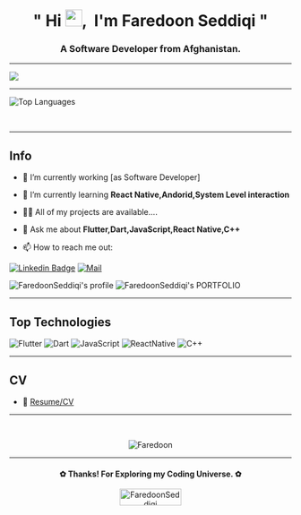 <h1 align="center">" Hi <img height="30px" src="https://user-images.githubusercontent.com/1303154/88677602-1635ba80-d120-11ea-84d8-d263ba5fc3c0.gif" />,     &nbspI'm Faredoon Seddiqi "</h1>
<h3 align="center">A Software Developer from Afghanistan.</h3>


<hr/>
<img src="https://images.unsplash.com/photo-1605379399843-5870eea9b74e?q=80&w=1798&auto=format&fit=crop&ixlib=rb-4.0.3&ixid=M3wxMjA3fDB8MHxwaG90by1wYWdlfHx8fGVufDB8fHx8fA%3D%3D" />
<hr/>

<p>

<picture>
<source 
  srcset="https://github-readme-stats.vercel.app/api?username=FaredoonSeddiqi&show_icons=true&theme=dark"
  media="(prefers-color-scheme: dark)"
/>
<source
  srcset="https://github-readme-stats.vercel.app/api?username=FaredoonSeddiqi&show_icons=true"
  media="(prefers-color-scheme: light), (prefers-color-scheme: no-preference)"
/>
</picture>

  
<img alt="Top Languages" src="https://github-readme-stats.vercel.app/api/top-langs/?username=FaredoonSeddiqi&layout=compact" />

</p>

<br/>
<hr/>

## Info
- 🔭 I’m currently working [as Software Developer]

- 🌱 I’m currently learning **React Native,Andorid,System Level interaction**

- 👨‍💻 All of my projects are available....

- 💬 Ask me about **Flutter,Dart,JavaScript,React Native,C++**


- 📫 How to reach me out:

[![Linkedin Badge](https://img.shields.io/badge/-FaredoonSeddiqil-0e76a8?style=flat&labelColor=0e76a8&logo=linkedin&logoColor=white)](https://www.linkedin.com/in/FaredoonSeddiqi/)
[![Mail ](https://img.shields.io/badge/-Faredoon%20seddiqi11-c0392b?style=flat&labelColor=c0392b&logo=gmail&logoColor=white)](mailto:Faredoonseddiqi11@gmail.com)

  ![FaredoonSeddiqi's profile](https://komarev.com/ghpvc/?username=FaredoonSeddiqi&label=Profile%20views&color=082036&style=flat)
   ![FaredoonSeddiqi's PORTFOLIO](https://faredoonseddiqi.netlify.app/)
<hr/>

## Top Technologies

![Flutter](https://img.shields.io/badge/Flutter-%2314354C.svg?style=for-the-badge&logo=python&logoColor=whit)
![Dart](https://img.shields.io/badge/Dart-%2314354C.svg?style=for-the-badge&logo=python&logoColor=white)
![JavaScript](https://img.shields.io/badge/JavaScript-%23323330.svg?style=for-the-badge&logo=python&logoColor=white)
![ReactNative](https://img.shields.io/badge/ReactNative-%2314354C.svg?style=for-the-badge&logo=python&logoColor=white)
![C++](https://img.shields.io/badge/C++-%2314354C.svg?style=for-the-badge&logo=python&logoColor=white)

<hr/>

## CV

- 📎 [Resume/CV](https://github.com/FaredoonSeddiqi/FaredoonSeddiqi/raw/main/FaredoonCVandCoverLetter2.pdf)
<hr/>
<br>

<p align=center><img align="center" src="https://github-readme-streak-stats.herokuapp.com/?user=FaredoonSeddiqi&" alt="Faredoon" /></p>
<hr>

<h4 align=center>✿ Thanks! For Exploring my Coding Universe. ✿</h4>

<p align=center><a href="https://www.buymeacoffee.com/FaredoonSeddiqi"> <img align="center" src="https://cdn.buymeacoffee.com/buttons/v2/default-yellow.png" height="30" width="110" alt="FaredoonSeddiqi" /></a></p><br><br>
